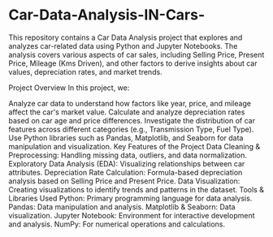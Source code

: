 # Car-Data-Analysis-IN-Cars-

This repository contains a Car Data Analysis project that explores and analyzes car-related data using Python and Jupyter Notebooks. The analysis covers various aspects of car sales, including Selling Price, Present Price, Mileage (Kms Driven), and other factors to derive insights about car values, depreciation rates, and market trends.

Project Overview
In this project, we:

Analyze car data to understand how factors like year, price, and mileage affect the car's market value.
Calculate and analyze depreciation rates based on car age and price differences.
Investigate the distribution of car features across different categories (e.g., Transmission Type, Fuel Type).
Use Python libraries such as Pandas, Matplotlib, and Seaborn for data manipulation and visualization.
Key Features of the Project
Data Cleaning & Preprocessing: Handling missing data, outliers, and data normalization.
Exploratory Data Analysis (EDA): Visualizing relationships between car attributes.
Depreciation Rate Calculation: Formula-based depreciation analysis based on Selling Price and Present Price.
Data Visualization: Creating visualizations to identify trends and patterns in the dataset.
Tools & Libraries Used
Python: Primary programming language for data analysis.
Pandas: Data manipulation and analysis.
Matplotlib & Seaborn: Data visualization.
Jupyter Notebook: Environment for interactive development and analysis.
NumPy: For numerical operations and calculations.
